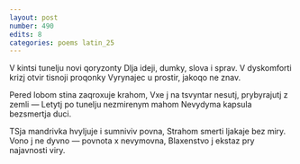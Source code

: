 ```yaml
---
layout: post
number: 490
edits: 8
categories: poems latin_25
---
```


V kintsi tunelju novi qoryzonty
Dlja ideji, dumky, slova i sprav.
V dyskomforti krizj otvir tisnoji proqonky
Vyrynajec u prostir, jakoqo ne znav.

Pered lobom stina zaqroxuje krahom,
Vxe j na tsvyntar nesutj, prybyrajutj z zemli —
Letytj po tunelju nezmirenym mahom
Nevydyma kapsula bezsmertja duci.

TSja mandrivka hvyljuje i sumniviv povna,
Strahom smerti ljakaje bez miry.
Vono j ne dyvno — povnota x nevymovna,
Blaxenstvo j ekstaz pry najavnosti viry.
